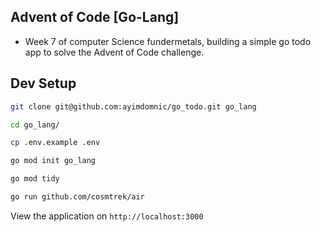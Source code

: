 ## Advent of Code [Go-Lang]

- Week 7 of computer Science fundermetals, building a simple go todo app to solve the Advent of Code challenge.

## Dev Setup

```bash
git clone git@github.com:ayimdomnic/go_todo.git go_lang

cd go_lang/

cp .env.example .env

go mod init go_lang

go mod tidy

go run github.com/cosmtrek/air

```

View the application on `http://localhost:3000`
